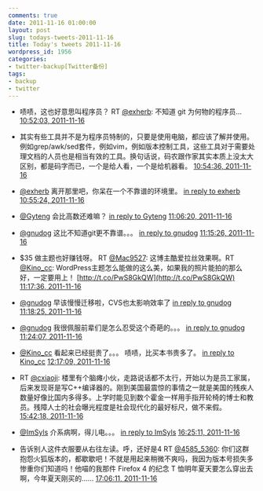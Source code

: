 ```yaml
---
comments: true
date: 2011-11-16 01:00:00
layout: post
slug: todays-tweets-2011-11-16
title: Today's tweets 2011-11-16
wordpress_id: 1956
categories:
- twitter-backup[Twitter备份]
tags:
- backup
- twitter
---
```





  * 啧啧，这也好意思叫程序员？ RT [@exherb](http://twitter.com/exherb): 不知道 git 为何物的程序员... [10:52:03, 2011-11-16](http://twitter.com/gfrog/statuses/136637627137933312)





  * 其实有些工具并不是为程序员特制的，只要是使用电脑，都应该了解并使用。例如grep/awk/sed套件，例如vim，例如版本控制工具，这些工具对于需要处理文档的人员也是相当有效的工具。换句话说，码农跟作家其实本质上没太大区别，都是码字而已，一个是给人看，一个是给机器看。 [10:54:36, 2011-11-16](http://twitter.com/gfrog/statuses/136638268199534592)





  * [@exherb](http://twitter.com/exherb) 离开那里吧，你呆在一个不靠谱的环境里。 [in reply to exherb](http://twitter.com/exherb/statuses/136637834193936384) [10:55:24, 2011-11-16](http://twitter.com/gfrog/statuses/136638470570508288)





  * [@Gyteng](http://twitter.com/Gyteng) 会比高数还难嘛？ [in reply to Gyteng](http://twitter.com/Gyteng/statuses/136638672429780992) [11:06:20, 2011-11-16](http://twitter.com/gfrog/statuses/136641223397085184)





  * [@gnudog](http://twitter.com/gnudog) 这比不知道git更不靠谱。。。 [in reply to gnudog](http://twitter.com/gnudog/statuses/136641821488058368) [11:15:26, 2011-11-16](http://twitter.com/gfrog/statuses/136643510651715585)





  * $35 做主题也好赚钱呀。 RT [@Mac9527](http://twitter.com/Mac9527): 这博主酷爱拉丝效果啊。RT [@Kino_cc](http://twitter.com/Kino_cc): WordPress主题怎么能做的这么美，如果我的照片能拍的那么好，一定要用上！ [http://t.co/PwS8GkQW](http://t.co/PwS8GkQW) [11:17:36, 2011-11-16](http://twitter.com/gfrog/statuses/136644054803955713)





  * [@gnudog](http://twitter.com/gnudog) 早该慢慢迁移啦，CVS也太影响效率了 [in reply to gnudog](http://twitter.com/gnudog/statuses/136644052258004992) [11:18:25, 2011-11-16](http://twitter.com/gfrog/statuses/136644262577180672)





  * [@gnudog](http://twitter.com/gnudog) 我很佩服前辈们是怎么忍受这个奇葩的。。。 [in reply to gnudog](http://twitter.com/gnudog/statuses/136644976225431552) [11:24:07, 2011-11-16](http://twitter.com/gfrog/statuses/136645695938641921)





  * [@Kino_cc](http://twitter.com/Kino_cc) 看起来已经挺贵了。。。 啧啧，比买本书贵多了。 [in reply to Kino_cc](http://twitter.com/Kino_cc/statuses/136649179014500352) [12:17:09, 2011-11-16](http://twitter.com/gfrog/statuses/136659043031846912)





  * RT [@cxiaoji](http://twitter.com/cxiaoji): 楼里有个脑瘫小伙，走路说话都不太行，开始以为是员工家属，后来发现哥是写C++编译器的。刚到美国最震惊的事情之一就是美国的残疾人数量好像比国内多得多。上学时能见到数个霍金一样用手指开轮椅的博士和教员。残障人士的社会曝光程度是社会现代化的最好标尺，做不来假。 [15:42:18, 2011-11-16](http://twitter.com/gfrog/statuses/136710668790407169)





  * [@ImSyls](http://twitter.com/ImSyls) 介系病啊，得儿电。。。 [in reply to ImSyls](http://twitter.com/ImSyls/statuses/136718814715969536) [16:25:11, 2011-11-16](http://twitter.com/gfrog/statuses/136721463607693312)





  * 告诉别人这件衣服要从右往左读。呼，还好是4 RT [@4585_5360](http://twitter.com/4585_5360): 你们这群抱怨火狐版本的，都歇歇吧！不就是用起来稍微不爽吗，我因为版本号损失多惨重你们知道吗！他喵的我那件 Firefox 4 的纪念 T 恤明年夏天要怎么穿出去啊，今年夏天刚买的…… [17:06:11, 2011-11-16](http://twitter.com/gfrog/statuses/136731779896844289)




